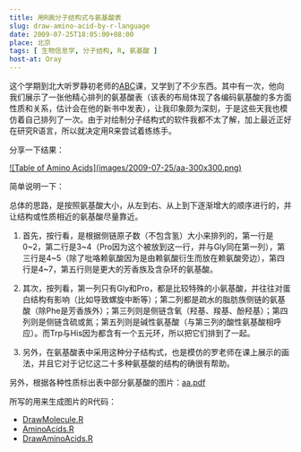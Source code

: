 ```yaml
---
title: 用R画分子结构式与氨基酸表
slug: draw-amino-acid-by-r-language
date: 2009-07-25T18:05:00+08:00
place: 北京
tags: [ 生物信息学, 分子结构, R, 氨基酸 ]
host-at: Oray
---
```

这个学期到北大听罗静初老师的[ABC](http://abc.cbi.pku.edu.cn/)课，又学到了不少东西。其中有一次，他向我们展示了一张他精心排列的氨基酸表（该表的布局体现了各编码氨基酸的多方面性质和关系，估计会在他的新书中发表），让我印象颇为深刻，于是这些天我也模仿着自己排列了一次。由于对绘制分子结构式的软件我都不太了解，加上最近正好在研究R语言，所以就决定用R来尝试着练练手。

分享一下结果：

<a href="images/2009-07-25/aa.png">
![Table of Amino Acids](images/2009-07-25/aa-300x300.png)
</a>

简单说明一下：

总体的思路，是按照氨基酸大小，从左到右、从上到下逐渐增大的顺序进行的，并让结构或性质相近的氨基酸尽量靠近。

1. 首先，按行看，是根据侧链原子数（不包含氢）大小来排列的，第一行是0~2，第二行是3~4（Pro因为这个被放到这一行，并与Gly同在第一列），第三行是4~5（除了吡咯赖氨酸因为是由赖氨酸衍生而放在赖氨酸旁边），第四行是4~7，第五行则是更大的芳香族及含杂环的氨基酸。

2. 其次，按列看，第一列只有Gly和Pro，都是比较特殊的小氨基酸，并往往对蛋白结构有影响（比如导致螺旋中断等）；第二列都是疏水的脂肪族侧链的氨基酸（除Phe是芳香族外）；第三列则是侧链含氧（羟基、羧基、酚羟基）；第四列则是侧链含硫或氮；第五列则是碱性氨基酸（与第三列的酸性氨基酸相呼应）。而Trp与His因为都含有一个五元环，所以把它们排到了一起。
3. 另外，在氨基酸表中采用这种分子结构式，也是模仿的罗老师在课上展示的画法，并且它对于记忆这二十多种氨基酸的结构的确很有帮助。

另外，根据各种性质标出表中部分氨基酸的图片：[aa.pdf](files/2009-07-25/aa.pdf)

所写的用来生成图片的R代码：

* [DrawMolecule.R](files/2009-07-25/DrawMolecule.R)
* [AminoAcids.R](files/2009-07-25/AminoAcids.R)
* [DrawAminoAcids.R](files/2009-07-25/DrawAminoAcids.R)
